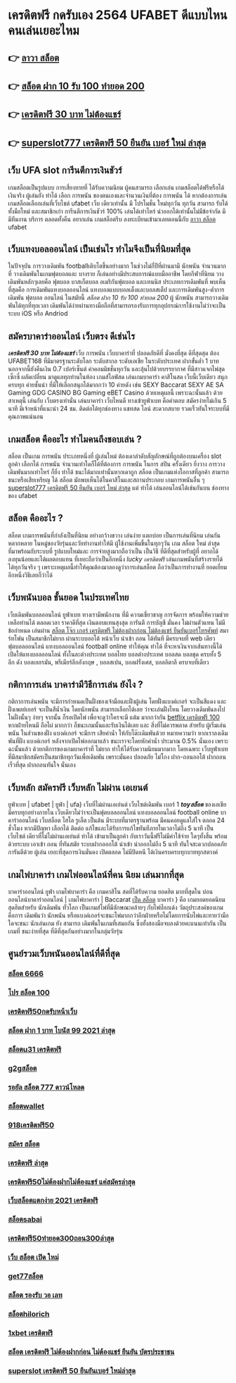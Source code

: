 # เครดิตฟรี กดรับเอง 2564 UFABET  ดีแบบไหน คนเล่นเยอะไหม

## 👉 [ลาวา สล็อต](https://mabet.net/register/)
## 👉 [สล็อต ฝาก 10 รับ 100 ทำยอด 200](https://mabet.net/20-free-100/)
## 👉 [เครดิตฟรี 30 บาท ไม่ต้องแชร์](https://mabet.net/credit-free-50/)
## 👉 [superslot777 เครดิตฟรี 50 ยืนยัน เบอร์ ใหม่ ล่าสุด](https://mabet.net/register/)

## เว็บ UFA  slot  การีนตีการเงินชัวร์

 เกมสล็อตเป็นรูปแบบ การเสี่ยงทายที่  ได้รับความนิยม ผู้คนสามารถ เลือกเล่น เกมสล็อตได้ฟรีหรือได้เงินจริง ผู้เล่นยัง ทำได้ เลือก การพนัน ของตนเองและจำนวนเงินที่ต้อง การพนัน ได้ หากต้องการเล่น เกมสล็อตเลือกเล่นที่เว็บไชต์   ufabet   เว็บ เดียวเท่านั้น มี โปรโมชั่น  ใหม่ทุกวัน ทุกวัน สามารถ รับได้ทั้งมือใหม่ และสมาชิกเก่า การีนตีการเงินชัวร์ 100% เล่นได้เท่าไหร่ นำออกได้เท่านั้นไม่มีข้อจำกัด มี มีทีมงาน บริการ ตลอดทั้งคืน  อยากเล่น เกมสล็อตรีบ ลงทะเบียนเข้ามาเลยตอนนี้กับ  [ลาวา สล็อต](https://mabet.net/20-free-100/) ufabet 


## เว็บแทงบอลออนไลน์   เป็นเช่นไร ทำไมจึงเป็นที่นิยมที่สุด

ในปัจจุบัน การวางเดิมพัน footballเติบโตขึ้นอย่างมาก ในช่วงไม่กี่ปีที่ผ่านมามี นักพนัน จำนวนมากที่ วางเดิมพันในเกมฟุตบอลและ บางราย ก็เล่นอย่างมีประสบการณ์แบบมืออาชีพ โดยกีฬาที่นิยม วางเดิมพันหลักๆเลยคือ ฟุตบอล บาสเก็ตบอล อเมริกันฟุตบอล และเทนนิส ประเภทการเดิมพันที่ พบเห็นที่สุดคือ การเดิมพันแทงบอลออนไลน์  แทงบอลแบบบอลเต็งและบอลสเต็ป และการเดิมพันสูง-ต่ำการเดิมพัน ฟุตบอล ออนไลน์ ในสมัยนี้  *สล็อต ฝาก 10 รับ 100 ทำยอด 200* ผู้ นักพนัน สามารถวางเดิมพันได้ทุกที่ทุกเวลา เดิมพันได้ง่ายผ่านทางมือถือที่สามารถรองรับการทุกอุปกรณ์การใช้งานไม่ว่าจะเป็นระบบ iOS หรือ Andriod

## สมัครบาคาร่าออนไลน์ เว็บตรง  ดีเช่นไร

 ***เครดิตฟรี 30 บาท ไม่ต้องแชร์*** เว็บ การพนัน  เว็บบาคาร่าที่ ปลอดภัยดีที่ มั่งคงที่สุด ดีที่สุดสุด ต้อง UFABET168 ที่มีมาตรฐานระดับโลก ระดับสากล ระดับเอเชีย ในระดับประเทศ  ฝากขั้นต่ำ 1 บาท  นอกจากนี้ยังคืนเงิน 0.7 เปอร์เซ็นต์ ค่าคอมมิชชั่นทุกวัน  และลุ้นไปด้วยบรรยากาศ ที่มีสาวแจกไพ่สุดเซ็กซี่  ผลัดเปลี่ยน มาดูแลทุกท่านในห้อง เกมส์ไลฟ์สด เล่นเกมบาคาร่า คาสิโนสด เว็บนี้เว็บเดียว สนุกครบทุก ค่ายชั้นนำ ที่มีให้เลือกสนุกได้มากกว่า 10 ค่ายดัง เช่น  SEXY Baccarat SEXY AE SA Gaming GDG CASINO BG Gaming eBET Casino ด้วยเหตุผลนี้ เพราะฉะนั้นแล้ว ด้วยสาเหตุนี้ เล่นกับ เว็บตรงเท่านั่น เล่นบาคาร่า เว็บไหนดี  ทางเข้ายูฟ่าเบท  คือคำตอบ สมัครง่ายไม่เกิน 5 นาที มีเจ้าหน้าที่แนะนำ 24 ชม. ติดต่อได้ทุกช่องทาง แชทสด ไลน์ สะดวกสบาย รวดเร็วทันใจระบบที่มีคุณภาพแน่นอน


##  เกมสล็อต คืออะไร ทำไมคนถึงชอบเล่น ?

สล็อต เป็นเกม  การพนัน ประเภทหนึ่งที่ ผู้เล่นใหม่ ต้องเดาลำดับสัญลักษณ์ที่ถูกต้องบนเครื่อง slot  ลูกค้า  เลือกได้   การพนัน จำนวนเท่าใดก็ได้ที่ต้องการ  การพนัน ในการ สปิน ครั้งเดียว ยิ่งวาง  การวางเดิมพันมากเท่าไหร่ ก็ยิ่ง ทำได้ ชนะได้มากเท่านั้นหากเดาถูก สล็อต เป็นเกมแห่งโอกาสที่ลูกค้า สามารถชนะหรือเสียเหรียญ ได้ สล็อต มักพบเห็นได้ในคาสิโนและสถานประกอบ  เกมการพนันอื่น ๆ [superslot777 เครดิตฟรี 50 ยืนยัน เบอร์ ใหม่ ล่าสุด](https://member.mabet.net/?action=login) แต่ ทำได้ เล่นออนไลน์ได้เช่นกันบน ช่องทางของ ufabet 


##  สล็อต คืออะไร ?

สล็อต   เกมการพนันที่กำลังเป็นที่นิยม อย่างกว้างขวาง  เล่นง่าย  แตกบ่อย  เป็นการเล่นที่นิยม เล่นกัน หลากหลาย ในหมู่ของวัยรุ่นและวัยทำงานทำให้มี ผู้ใช้งานเพิ่มขึ้นในทุกๆวัน  เกม สล็อต ใหม่ ล่าสุด ที่มาพร้อมกับระบบที่ รูปแบบใหม่และ การจ่ายสูงมากถือว่าเป็น เป็นวิธี ที่ดีที่สุดสำหรับผู้ที่ อยากได้ ลงทุนน้อยและได้ผลตอบแทน ที่เยอะถือว่าเป็นอีกหนึ่ง *lucky เครดิตฟรี* เล่นเกมพนันที่สร้างรายได้ ได้ทุกวันจริง ๆ เพราะเหตุผลนี้ทำให้คุณต้องมาลองดูว่าการเล่นสล็อต ถือว่าเป็นการทำงานที่ ยอดเยี่ยม อีกหนึ่งวิธีเลยก็ว่าได้


## เว็บพนันบอล   ชั้นยอด ในประเทศไทย

 เว็บเดิมพันบอลออนไลน์ ยูฟ่าเบท  ทางเรามีพนักงาน  ที่มี ความเชี่ยวชาญ  การจัดการ พร้อมให้ความช่วยเหลือท่านได้ ตลอดเวลา  ราคาดีที่สุด   เงินตอบแทนสุงสุด  การันตี   การบัญชี  มั่นคง  ไม่ผ่านตัวแทน  ไม่มีข้อกำหนด   เล่นผ่าน [สล็อต โจ๊ก เกอร์ เครดิตฟรี ไม่ต้องฝากก่อน ไม่ต้องแชร์ ยืนยันเบอร์โทรศัพท์](https://mabet.net/20-free-100/) สมาร์ทโฟน   เป็นสมาชิกไม่ยาก ผ่านระบบออโต้ หน้าเว็บ   นำเข้า  ถอน ได้ทันที  มีครบจบที่ web  เดียว ฟุตบอลออนไลน์ แทงบอลออนไลน์ football online ทำให้คุณ ทำได้ ที่จะหาเงินจากเส้นทางนี้ได้ เปิดให้แทงบอลออนไลน์ ทั้งในละต่างประเทศ บอลไทย  บอลต่างประเทศ บอลสด  บอลชุด  ครบทั้ง 5 ลีก ดัง  บอลเยอรมัน, พรีเมียร์ลีกอังกฤษ ,  บอลสเปน,  บอลฝรั่งเศส,  บอลอิตาลี ครบจบที่เดียว

## กติกาการเล่น บาคาร่ามีวิธีการเล่น ยังไง ?

กติกาการเล่นพนัน  จะมีการกำหนดเป็นฝั่งของเจ้ามือและฝั่งผู้เล่น โดยฝั่งแบงค์เกอร์ จะเป็นสีแดง และฝั่งเพลย์เยอร์ จะเป็นสีน้ำเงิน โดยนักพนัน  สามารถเลือกได้เลย ว่าจะเล่นฝั่งไหน โดยวางเดิมพันลงไปในฝั่งนั้นๆ ง่ายๆ จากนั้น ก็รอเปิดไพ่ เพื่อจะดูว่าใครจะมี แต้ม มากกว่ากัน [betflix เครดิตฟรี 100](https://mabet.net/) หากฝ่ายไหนมี ถือไผ่ มากกว่า ก็ชนะเกมนั้นและรับเงินได้เลย และ  สิ่งที่ไม่ควรพลาด สำหรับ ผู้เริ่มเล่นพนัน ในส่วนของฝั่ง แบงค์เกอร์ จะมีการ เสียค่าน้ำ ให้กับโต๊ะเดิมพันด้วย  หมายความว่า หากเราลงเดิมพันที่ฝั่ง แบงค์เกอร์ หลังจากเปิดไพ่ออกมาแล้ว ชนะเราจะโดยหักค่าน้ำ ประมาณ 0.5% นั่นเอง เพราะฉะนั้นแล้ว  ด้วยกติการของเกมบาคาร่าที่ ไม่ยาก ทำให้ได้รับความนิยมมากมาก โดยเฉพาะ เว็บยูฟ่าเบท  ที่มีสมาชิกสมัครเป็นสมาชิกทุกวันเพื่อเดิมพัน เพราะมั่นคง ปลอดภัย ไม่โกง  ฝาก-ถอนออโต้ ฝากถอนเร็วที่สุด ฝากถอนทันใจ นั่นเอง

##  เว็บหลัก สมัครฟรี  เว็บหลัก ไม่ผ่าน เอเยนต์

ยูฟ่าเบท | ufabet | ยูฟ่า | ufa} เว็บที่ไม่ผ่านเอเย่นต์  เว็บไซต์เดิมพัน  เบอร์ 1 ***toyสล็อต*** ของเอเชีย มีครบทุกอย่างภายใน เว็บเดียวไม่ว่าจะเป็นฟุตบอลออนไลน์ แทงบอลออนไลน์ football online บาคาร่าออนไลน์   เว็บสล็อต   ไฮโล  รูเล็ต  เป็นต้น มีระบบที่มาตรฐานพร้อม มีคนคอยดูแลใส่ใจ ตลอด 24 ชั่วโมง  หากมีปัญหา เลือกได้ ติดต่อ แก้ไขและได้รับการแก้ไขทันทีภายในเวลาไม่ถึง 5 นาที เป็นเว็บไซต์ เดียวที่ไม่ไม่ผ่านเอเย่นต์   ทำได้ เข้ามาเป็นลูกค้า กับเราวันนี้ฟรีไม่มีค่าใช้จ่าย ใดๆทั้งสิ้น พร้อมด้วยระบบ เอาเข้า ถอน ที่ทันสมัย ระบบฝากออกโต้  นำเข้า   นำออกไม่ถึง 5 นาที ทันใจสะดวกปลอดภัย การันตีด้วย ผู้เล่น  เยอะที่สุดการเงินมั่นคง เปิดตลอด ไม่มีปิดหนี ได้เงินครบครบทุกบาททุกสตางค์


##  เกมไพ่บาคาร่า  เกมไพ่ออนไลน์ที่คน นิยม เล่นมากที่สุด

บาคาร่าออนไลน์   ยูฟ่า  เกมไพ่บาคาร่า  คือ เกมคาสิโน สดที่ได้รับความ ยอดฮิต มากที่สุดใน บ่อนออนไลน์บาคาร่าออนไลน์ | เกมไพ่บาคาร่า | Baccarat [เป็ด สล็อต](https://bio.link/tisawago) บาคาร่า } คือ เกมยอดยอดนิยม สุดฮิตสำหรับ นักเดิมพัน ทั่วโลก เป็นเกมส์ไพ่ที่มีลักษณะคล้ายๆ กับไพ่ป๊อกเด้ง วัตถุประสงค์ของเกมคือการ เดิมพันว่า นักพนัน หรือแบงค์เกอร์จะชนะไพ่มากกว่าอีกฝ่ายหรือไม่โดยการนับไพ่และทายว่ามือใดจะชนะ นักเล่นเกม ยัง สามารถ  เดิมพันในเกมที่เสมอกัน ซึ่งทั้งสองมือจบลงด้วยคะแนนเท่ากัน เป็นเกมที่  ชนะง่ายที่สุด ที่ดีที่สุดกันอย่างมากในกลุ่มวัยรุ่น


## ศูนย์รวมเว็บพนันออนไลน์ที่ดีที่สุด

### [สล็อต 6666](https://atom.io/themes/สมัคร%20Slot%20PG%20สล็อต%20y9%20008%20สล็อต%2020%20รับ%20100%20เว็บตรง100%)
### [โปร สล็อต 100](https://atom.io/themes/สมัคร%20Slot%20PG%20สล็อต%20คิงคอง%20008%20สล็อต%2020%20รับ%20100%20เว็บตรง100%)
### [เครดิตฟรี50กดรับหน้าเว็บ](https://atom.io/themes/สมัคร%20Slot%20PG%20สล็อต818king%20008%20สล็อต%2020%20รับ%20100%20เว็บตรง100%)
### [สล็อต ฝาก 1 บาท โบนัส 99 2021 ล่าสุด](https://atom.io/themes/สมัคร%20Slot%20PG%20ทดลอง%20เล่น%20สล็อต%20sg%20008%20สล็อต%2020%20รับ%20100%20เว็บตรง100%)
### [สล็อตu31 เครดิตฟรี](https://atom.io/themes/สมัคร%20Slot%20PG%20สล็อต%20ufa350%20008%20สล็อต%2020%20รับ%20100%20เว็บตรง100%)
### [g2gสล็อต](https://atom.io/themes/สมัคร%20Slot%20PG%20สล็อต99%20008%20สล็อต%2020%20รับ%20100%20เว็บตรง100%)
### [รอยัล สล็อต 777 ดาวน์โหลด](https://atom.io/themes/สมัคร%20Slot%20PG%20สล็อต%20ยู%20ฟ่า%20เว็บ%20ตรง%20008%20สล็อต%2020%20รับ%20100%20เว็บตรง100%)
### [สล็อตwallet](https://atom.io/themes/สมัคร%20Slot%20PG%20warp%20168เครดิตฟรี%20008%20สล็อต%2020%20รับ%20100%20เว็บตรง100%)
### [918เครดิตฟรี50](https://atom.io/themes/สมัคร%20Slot%20PG%20เครดิตฟรี%2030%20ถอนได้%20100%20008%20สล็อต%2020%20รับ%20100%20เว็บตรง100%)
### [สมัคร สล็อต](https://atom.io/themes/สมัคร%20Slot%20PG%20สล็อต555%20008%20สล็อต%2020%20รับ%20100%20เว็บตรง100%)
### [เครดิตฟรี ล่าสุด](https://atom.io/themes/สมัคร%20Slot%20PG%20เครดิตฟรี%202022%20008%20สล็อต%2020%20รับ%20100%20เว็บตรง100%)
### [เครดิตฟรี50ไม่ต้องฝากไม่ต้องแชร์ แค่สมัครล่าสุด](https://atom.io/themes/สมัคร%20Slot%20PG%20ดาวน์โหลด%20สล็อต%20xo%20008%20สล็อต%2020%20รับ%20100%20เว็บตรง100%)
### [เว็บสล็อตแตกง่าย 2021 เครดิตฟรี](https://atom.io/themes/สมัคร%20Slot%20PG%20wm789เครดิตฟรี%20008%20สล็อต%2020%20รับ%20100%20เว็บตรง100%)
### [สล็อตsabai](https://atom.io/themes/สมัคร%20Slot%20PG%20betflix%20joker%20เครดิตฟรี%2050%20ล่าสุด%20008%20สล็อต%2020%20รับ%20100%20เว็บตรง100%)
### [เครดิตฟรี50ทํายอด300ถอน300ล่าสุด](https://atom.io/themes/สมัคร%20Slot%20PG%20สล็อต%20xo%20เครดิตฟรี%20100%20ไม่ต้อง%20แชร์2021%20008%20สล็อต%2020%20รับ%20100%20เว็บตรง100%)
### [เว็บ สล็อต เปิด ใหม่](https://atom.io/themes/สมัคร%20Slot%20PG%20เครดิตฟรี%2050%20รับหน้าเว็บ%20008%20สล็อต%2020%20รับ%20100%20เว็บตรง100%)
### [get77สล็อต](https://atom.io/themes/สมัคร%20Slot%20PG%20369%20สล็อต%20008%20สล็อต%2020%20รับ%20100%20เว็บตรง100%)
### [สล็อต รองรับ วอ เลท](https://atom.io/themes/สมัคร%20Slot%20PG%20โปร%20สล็อต%20ฝาก%205%20รับ%2050%20008%20สล็อต%2020%20รับ%20100%20เว็บตรง100%)
### [สล็อตhilorich](https://atom.io/themes/สมัคร%20Slot%20PG%20เครดิตฟรี%2050%20ล่าสุด%20วันนี้%20008%20สล็อต%2020%20รับ%20100%20เว็บตรง100%)
### [1xbet เครดิตฟรี](https://atom.io/themes/สมัคร%20Slot%20PG%20สล็อตpg%20ทดลองเล่น%20008%20สล็อต%2020%20รับ%20100%20เว็บตรง100%)
### [สล็อต เครดิตฟรี ไม่ต้องฝากก่อน ไม่ต้องแชร์ ยืนยัน บัตรประชาชน](https://atom.io/themes/สมัคร%20Slot%20PG%20superslot%20v9เครดิตฟรี%2050%20ยืนยันเบอร์%20ล่าสุด%20008%20สล็อต%2020%20รับ%20100%20เว็บตรง100%)
### [superslot เครดิตฟรี 50 ยืนยันเบอร์ ใหม่ล่าสุด](https://atom.io/themes/สมัคร%20Slot%20PG%20เครดิตฟรี%2058%20008%20สล็อต%2020%20รับ%20100%20เว็บตรง100%)